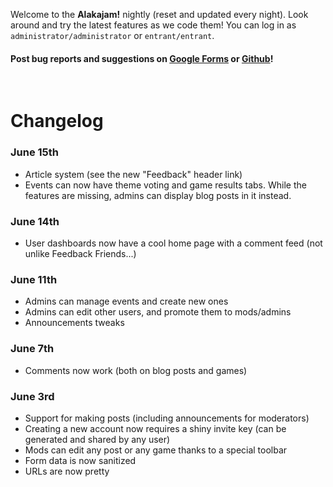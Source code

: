 Welcome to the **Alakajam!** nightly (reset and updated every night). Look around and try the latest features as we code them! You can log in as `administrator/administrator` or `entrant/entrant`.

#### Post bug reports and suggestions on [Google Forms](https://docs.google.com/forms/d/e/1FAIpQLScjMwNehfQBGKvsMEE2VYuH_9WbbNb2hZ3F1dIC_UPy9c294w/viewform?usp=sf_link) or [Github](https://github.com/mkalam-alami/wejam/issues)!
&nbsp;

# Changelog

### June 15th

* Article system (see the new "Feedback" header link)
* Events can now have theme voting and game results tabs. While the features are missing, admins can display blog posts in it instead.

### June 14th

* User dashboards now have a cool home page with a comment feed (not unlike Feedback Friends...)

### June 11th

* Admins can manage events and create new ones
* Admins can edit other users, and promote them to mods/admins
* Announcements tweaks

### June 7th

* Comments now work (both on blog posts and games)

### June 3rd

* Support for making posts (including announcements for moderators)
* Creating a new account now requires a shiny invite key (can be generated and shared by any user)
* Mods can edit any post or any game thanks to a special toolbar
* Form data is now sanitized
* URLs are now pretty
